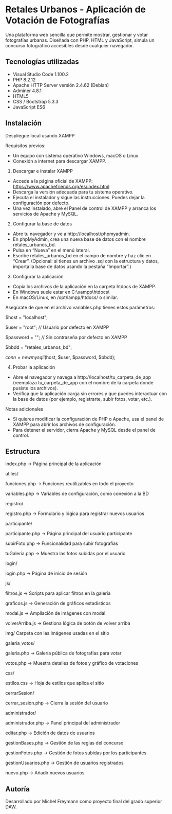 # Retales Urbanos - Aplicación de Votación de Fotografías

Una plataforma web sencilla que permite mostrar, gestionar y votar fotografías urbanas. Diseñada con PHP, HTML y JavaScript, simula un concurso fotográfico accesibles desde cualquier navegador.

## Tecnologías utilizadas

- Visual Studio Code 1.100.2
- PHP 8.2.12
- Apache HTTP Server versión 2.4.62 (Debian)
- Adminer 4.8.1
- HTML5
- CSS / Bootstrap 5.3.3
- JavaScript ES6

## Instalación

Despliegue local usando XAMPP

Requisitos previos:
- Un equipo con sistema operativo Windows, macOS o Linux.
- Conexión a internet para descargar XAMPP.


1. Descargar e instalar XAMPP
- Accede a la página oficial de XAMPP: https://www.apachefriends.org/es/index.html
- Descarga la versión adecuada para tu sistema operativo.
- Ejecuta el instalador y sigue las instrucciones. Puedes dejar la configuración por defecto.
- Una vez instalado, abre el Panel de control de XAMPP y arranca los servicios de Apache y MySQL.


2. Configurar la base de datos
- Abre tu navegador y ve a http://localhost/phpmyadmin.
- En phpMyAdmin, crea una nueva base de datos con el nombre retales_urbanos_bd.
- Pulsa en “Nueva” en el menú lateral.
- Escribe retales_urbanos_bd en el campo de nombre y haz clic en “Crear”.
(Opcional: si tienes un archivo .sql con la estructura y datos, importa la base de datos usando la pestaña “Importar”.)


3. Configurar la aplicación
- Copia los archivos de la aplicación en la carpeta htdocs de XAMPP.
- En Windows suele estar en C:\xampp\htdocs\
- En macOS/Linux, en /opt/lampp/htdocs/ o similar.


Asegúrate de que en el archivo variables.php tienes estos parámetros:

$host = "localhost";

$user = "root";   // Usuario por defecto en XAMPP

$password = "";   // Sin contraseña por defecto en XAMPP

$bbdd   = "retales_urbanos_bd";

$conn = new mysqli($host, $user, $password, $bbdd);



4. Probar la aplicación
- Abre el navegador y navega a http://localhost/tu_carpeta_de_app (reemplaza tu_carpeta_de_app con el nombre de la carpeta donde pusiste los archivos).
- Verifica que la aplicación carga sin errores y que puedes interactuar con la base de datos (por ejemplo, registrarte, subir fotos, votar, etc.).


Notas adicionales
- Si quieres modificar la configuración de PHP o Apache, usa el panel de XAMPP para abrir los archivos de configuración.
- Para detener el servidor, cierra Apache y MySQL desde el panel de control.

## Estructura

index.php ->                   Página principal de la aplicación

utiles/

  funciones.php ->             Funciones reutilizables en todo el proyecto
  
  variables.php ->             Variables de configuración, como conexión a la BD
  
registro/

  registro.php ->              Formulario y lógica para registrar nuevos usuarios
  
participante/

  participante.php ->          Página principal del usuario participante
  
  subirFoto.php ->             Funcionalidad para subir fotografías
  
  tuGaleria.php ->            Muestra las fotos subidas por el usuario
  
login/

  login.php ->                 Página de inicio de sesión
  
js/

  filtros.js ->                Scripts para aplicar filtros en la galería
  
  graficos.js ->               Generación de gráficos estadísticos
  
  modal.js ->                  Ampliación de imágenes con modal
  
  volverArriba.js ->           Gestiona lógica de botón de volver arriba
  
img/                         Carpeta con las imágenes usadas en el sitio

galeria_votos/

  galeria.php ->               Galería pública de fotografías para votar
  
  votos.php ->                 Muestra detalles de fotos y gráfico de votaciones
  
css/

  estilos.css ->               Hoja de estilos que aplica el sitio 
  
cerrarSesion/

  cerrar_sesion.php ->         Cierra la sesión del usuario
  
administrador/

  administrador.php ->         Panel principal del administrador
  
  editar.php ->                Edición de datos de usuarios
  
  gestionBases.php ->          Gestión de las reglas del concurso
  
  gestionFotos.php ->          Gestión de fotos subidas por los participantes
  
  gestionUsuarios.php ->       Gestión de usuarios registrados
  
  nuevo.php ->                 Añadir nuevos usuarios
  

## Autoría
Desarrollado por Michel Freymann como proyecto final del grado superior DAW.


